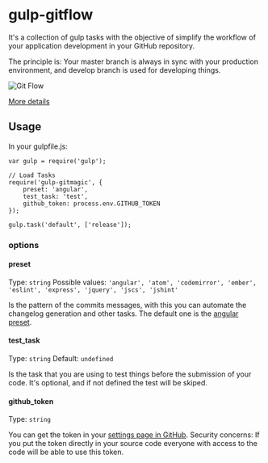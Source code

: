 # gulp-gitflow
It's a collection of gulp tasks with the objective of simplify the workflow of your application development in your GitHub repository.

The principle is: Your master branch is always in sync with your production environment, and develop branch is used for developing things.

![Git Flow](http://nvie.com/img/git-model@2x.png)

[More details](http://nvie.com/posts/a-successful-git-branching-model/)

## Usage
In your gulpfile.js:
```
var gulp = require('gulp');

// Load Tasks
require('gulp-gitmagic', {
    preset: 'angular',
    test_task: 'test',
    github_token: process.env.GITHUB_TOKEN
});

gulp.task('default', ['release']);
```

### options

#### preset
Type: `string` Possible values: `'angular', 'atom', 'codemirror', 'ember', 'eslint', 'express', 'jquery', 'jscs', 'jshint'`

Is the pattern of the commits messages, with this you can automate the changelog generation and other tasks. The default one is the [angular preset](https://docs.google.com/document/d/1QrDFcIiPjSLDn3EL15IJygNPiHORgU1_OOAqWjiDU5Y/edit#).

#### test_task
Type: `string` Default: `undefined`

Is the task that you are using to test things before the submission of your code. It's optional, and if not defined the test will be skiped.

#### github_token
Type: `string`

You can get the token in your [settings page in GitHub](https://github.com/settings/tokens/). Security concerns: If you put the token directly in your source code everyone with access to the code will be able to use this token.

